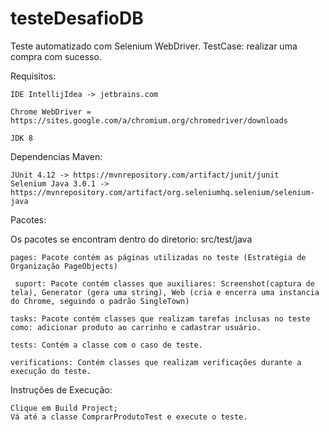 # testeDesafioDB

Teste automatizado com Selenium WebDriver.
TestCase: realizar uma compra com sucesso.

Requisitos:

    IDE IntellijIdea -> jetbrains.com
  
    Chrome WebDriver = https://sites.google.com/a/chromium.org/chromedriver/downloads
    
    JDK 8

  Dependencias Maven:

    JUnit 4.12 -> https://mvnrepository.com/artifact/junit/junit
    Selenium Java 3.0.1 -> https://mvnrepository.com/artifact/org.seleniumhq.selenium/selenium-java

Pacotes:

   Os pacotes se encontram dentro do diretorio: src/test/java

    pages: Pacote contém as páginas utilizadas no teste (Estratégia de Organização PageObjects)
  
     suport: Pacote contém classes que auxiliares: Screenshot(captura de tela), Generator (gera uma string), Web (cria e encerra uma instancia do Chrome, seguindo o padrão SingleTown) 
  
    tasks: Pacote contém classes que realizam tarefas inclusas no teste como: adicionar produto ao carrinho e cadastrar usuário.
  
    tests: Contém a classe com o caso de teste.
  
    verifications: Contém classes que realizam verificações durante a execução do teste.


Instruções de Execução:

    Clique em Build Project;
    Vá até a classe ComprarProdutoTest e execute o teste.



